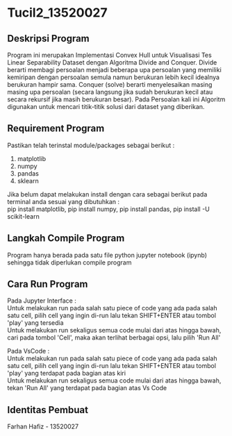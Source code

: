 # Tucil2_13520027

## Deskripsi Program
Program ini merupakan Implementasi Convex Hull untuk Visualisasi Tes Linear Separability Dataset dengan Algoritma Divide and Conquer.
Divide berarti membagi persoalan menjadi beberapa upa persoalan yang memiliki kemiripan dengan persoalan semula namun berukuran lebih kecil idealnya berukuran hampir sama. Conquer (solve) berarti menyelesaikan masing masing upa persoalan (secara langsung jika sudah berukuran kecil atau secara rekursif jika masih berukuran besar).
Pada Persoalan kali ini Algoritm digunakan untuk mencari titik-titik solusi dari dataset yang diberikan.

## Requirement Program
Pastikan telah terinstal module/packages sebagai berikut :  
1. matplotlib  
2. numpy  
3. pandas  
4. sklearn  

Jika belum dapat melakukan install dengan cara sebagai berikut pada terminal anda sesuai yang dibutuhkan :  
pip install matplotlib, pip install numpy, pip install pandas, pip install -U scikit-learn  

## Langkah Compile Program
Program hanya berada pada satu file python jupyter notebook (ipynb) sehingga tidak diperlukan compile program

## Cara Run Program
Pada Jupyter Interface :  
Untuk melakukan run pada salah satu piece of code yang ada pada salah satu cell, pilih cell yang ingin di-run lalu tekan SHIFT+ENTER atau tombol 'play' yang tersedia  
Untuk melakukan run sekaligus semua code mulai dari atas hingga bawah, cari pada tombol 'Cell', maka akan terlihat berbagai opsi, lalu pilih 'Run All'  

Pada VsCode :  
Untuk melakukan run pada salah satu piece of code yang ada pada salah satu cell, pilih cell yang ingin di-run lalu tekan SHIFT+ENTER atau tombol 'play' yang terdapat pada bagian atas kiri  
Untuk melakukan run sekaligus semua code mulai dari atas hingga bawah, tekan 'Run All' yang terdapat pada bagian atas Vs Code

## Identitas Pembuat
Farhan Hafiz - 13520027
